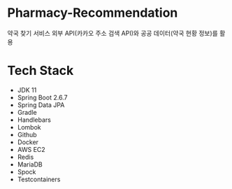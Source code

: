 # Pharmacy-Recommendation
약국 찾기 서비스
외부 API(카카오 주소 검색 API)와 공공 데이터(약국 현황 정보)를 활용

# Tech Stack
* JDK 11
* Spring Boot 2.6.7
* Spring Data JPA
* Gradle
* Handlebars
* Lombok
* Github
* Docker
* AWS EC2
* Redis
* MariaDB
* Spock
* Testcontainers
